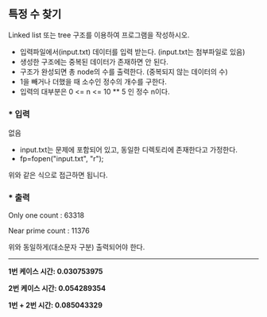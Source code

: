 ## 특정 수 찾기

Linked list 또는 tree 구조를 이용하여 프로그램을 작성하시오.
- 입력파일에서(input.txt) 데이터를 입력 받는다. (input.txt는 첨부파일로 있음)
- 생성한 구조에는 중복된 데이터가 존재하면 안 된다. 
- 구조가 완성되면 총 node의 수를 출력한다. (중복되지 않는 데이터의 수)
- 1을 빼거나 더했을 때 소수인 정수의 개수를 구한다.
- 입력의 대부분은 0 <= n <= 10 ** 5 인 정수 n이다.

### * 입력

없음

- input.txt는 문제에 포함되어 있고, 동일한 디렉토리에 존재한다고 가정한다.
- fp=fopen("input.txt", "r");

위와 같은 식으로 접근하면 됩니다.

### * 출력

Only one count : 63318

Near prime count : 11376

위와 동일하게(대소문자 구분) 출력되어야 한다.

---
**1번 케이스 시간: 0.030753975**

**2번 케이스 시간: 0.054289354**

**1번 + 2번 시간: 0.085043329**
